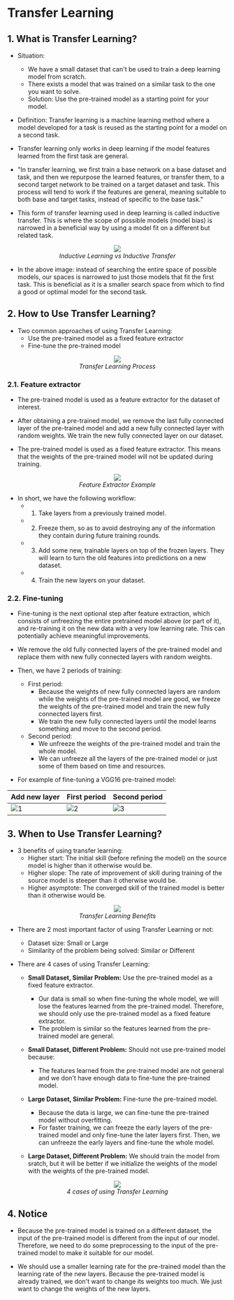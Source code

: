 # **Transfer Learning**

## **1. What is Transfer Learning?**

- Situation:
  - We have a small dataset that can't be used to train a deep learning model from scratch.
  - There exists a model that was trained on a similar task to the one you want to solve.
  - Solution: Use the pre-trained model as a starting point for your model.

- Definition: Transfer learning is a machine learning method where a model developed for a task is reused as the starting point for a model on a second task.

- Transfer learning only works in deep learning if the model features learned from the first task are general.

- "In transfer learning, we first train a base network on a base dataset and task, and then we repurpose the learned features, or transfer them, to a second target network to be trained on a target dataset and task. This process will tend to work if the features are general, meaning suitable to both base and target tasks, instead of specific to the base task."

- This form of transfer learning used in deep learning is called inductive transfer. This is where the scope of possible models (model bias) is narrowed in a beneficial way by using a model fit on a different but related task.

<p align="center">
  <img src="https://machinelearningmastery.com/wp-content/uploads/2017/09/Depiction-of-Inductive-Transfer.png" >
  <br>
  <i>Inductive Learning vs Inductive Transfer</i>
</p>

- In the above image: instead of searching the entire space of possible models, our spaces is narrowed to just those models that fit the first task. This is beneficial as it is a smaller search space from which to find a good or optimal model for the second task.

## **2. How to Use Transfer Learning?**

- Two common approaches of using Transfer Learning:
  - Use the pre-trained model as a fixed feature extractor
  - Fine-tune the pre-trained model

<p align="center">
  <img src="https://assets-global.website-files.com/5d7b77b063a9066d83e1209c/616b35e345c3ef0c628cc5e0_iSj6nsOOBJ4hZpVxoTkU-m2z8jae0n418HN7nexRt3ScdVKTixTH1AdU5am5Xpu1NdMjX-kpBBD8kWSzXQC2oqYQ_Yp64bC4rVbtsajjg9NYPZQlFvKzHavd8yGJNb7Lyr1aZpoG%3Ds0.png" >
  <br>
  <i>Transfer Learning Process</i>
</p>

### **2.1. Feature extractor**

- The pre-trained model is used as a feature extractor for the dataset of interest.

- After obtaining a pre-trained model, we remove the last fully connected layer of the pre-trained model and add a new fully connected layer with random weights. We train the new fully connected layer on our dataset.

- The pre-trained model is used as a fixed feature extractor. This means that the weights of the pre-trained model will not be updated during training.

<p align="center">
  <img src="https://raw.githubusercontent.com/mrdbourke/tensorflow-deep-learning/main/images/04-transfer-learning-feature-extraction.png" >
  <br>
  <i>Feature Extractor Example</i>
</p>

- In short, we have the following workflow:
  - 1. Take layers from a previously trained model.
  - 2. Freeze them, so as to avoid destroying any of the information they contain during future training rounds.
  - 3. Add some new, trainable layers on top of the frozen layers. They will learn to turn the old features into predictions on a new dataset.
  - 4. Train the new layers on your dataset.

### **2.2. Fine-tuning**

- Fine-tuning is the next optional step after feature extraction, which consists of unfreezing the entire pretrained model above (or part of it), and re-training it on the new data with a very low learning rate. This can potentially achieve meaningful improvements.

- We remove the old fully connected layers of the pre-trained model and replace them with new fully connected layers with random weights.

- Then, we have 2 periods of training:
  - First period:
    - Because the weights of new fully connected layers are random while the weights of the pre-trained model are good, we freeze the weights of the pre-trained model and train the new fully connected layers first.
    - We train the new fully connected layers until the model learns something and move to the second period.
  - Second period:
    - We unfreeze the weights of the pre-trained model and train the whole model.
    - We can unfreeze all the layers of the pre-trained model or just some of them based on time and resources.

- For example of fine-tuning a VGG16 pre-trained model:

|Add new layer|First period|Second period|
|---|---|--|
|![1](https://i0.wp.com/nttuan8.com/wp-content/uploads/2019/04/fine-tune.png?w=489&ssl=1)|![2](https://i0.wp.com/nttuan8.com/wp-content/uploads/2019/04/freeze_part.png?w=446&ssl=1)|![3](https://i0.wp.com/nttuan8.com/wp-content/uploads/2019/04/unfreeze_all.png?w=405&ssl=1)|

## **3. When to Use Transfer Learning?**

- 3 benefits of using transfer learning:
  - Higher start: The initial skill (before refining the model) on the source model is higher than it otherwise would be.
  - Higher slope: The rate of improvement of skill during training of the source model is steeper than it otherwise would be.
  - Higher asymptote: The converged skill of the trained model is better than it otherwise would be.

<p align="center">
  <img src="https://machinelearningmastery.com/wp-content/uploads/2017/09/Three-ways-in-which-transfer-might-improve-learning.png" >
  <br>
  <i>Transfer Learning Benefits</i>
</p>

- There are 2 most important factor of using Transfer Learning or not:
  - Dataset size: Small or Large
  - Similarity of the problem being solved: Similar or Different

- There are 4 cases of using Transfer Learning:
  - **Small Dataset, Similar Problem:** Use the pre-trained model as a fixed feature extractor.
    - Our data is small so when fine-tuning the whole model, we will lose the features learned from the pre-trained model. Therefore, we should only use the pre-trained model as a fixed feature extractor.
    - The problem is similar so the features learned from the pre-trained model are general.

  - **Small Dataset, Different Problem:** Should not use pre-trained model because:
    - The features learned from the pre-trained model are not general and we don't have enough data to fine-tune the pre-trained model.

  - **Large Dataset, Similar Problem:** Fine-tune the pre-trained model.
    - Because the data is large, we can fine-tune the pre-trained model without overfitting.
    - For faster training, we can freeze the early layers of the pre-trained model and only fine-tune the later layers first. Then, we can unfreeze the early layers and fine-tune the whole model.

  - **Large Dataset, Different Problem:** We should train the model from sratch, but it will be better if we initialize the weights of the model with the weights of the pre-trained model.

<p align="center">
  <img src="https://phamdinhkhanh.github.io/assets/images/20200415_TransferLearning/pic5.jpg" >
  <br>
  <i>4 cases of using Transfer Learning</i>
</p>

## **4. Notice**

- Because the pre-trained model is trained on a different dataset, the input of the pre-trained model is different from the input of our model. Therefore, we need to do some preprocessing to the input of the pre-trained model to make it suitable for our model.

- We should use a smaller learning rate for the pre-trained model than the learning rate of the new layers. Because the pre-trained model is already trained, we don't want to change its weights too much. We just want to change the weights of the new layers.
